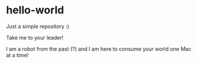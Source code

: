 # hello-world
Just a simple repository :)

Take me to your leader!

I am a robot from the past (?) and I am here to consume your world one Mac at a time!
